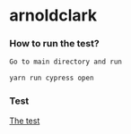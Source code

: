 # arnoldclark

### How to run the test? ###

```sh
Go to main directory and run 

yarn run cypress open
```

### Test ###
[The test](https://github.com/wonmaungthein/arnoldclark/blob/main/cypress/e2e/1-getting-started/main.cy.js)

